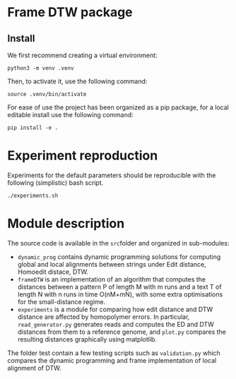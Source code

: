 # Frame DTW package

## Install

We first recommend creating a virtual environment:
```
python3 -m venv .venv
```
Then, to activate it, use the following command:
```
source .venv/bin/activate
```

For ease of use the project has been organized as a pip package, for a local editable install use the following command:

```
pip install -e .
```

# Experiment reproduction

Experiments for the default parameters should be reproducible with the following (simplistic) bash script.

```
./experiments.sh
```

# Module description

The source code is available in the `src`folder and organized in sub-modules:
* `dynamic_prog` contains dynamic programming solutions for computing global and local alignments between strings under Edit distance, Homoedit distace, DTW.
* `frameDTW` is an implementation of an algorithm that computes the distances between a pattern P of length M with m runs and a text T of length N with n runs in time O(nM+mN), with some extra optimisations for the small-distance regime.  
* `experiments` is a module for comparing how edit distance and DTW distance are affected by homopolymer errors. In particular, `read_generator.py` generates reads and computes the ED and DTW distances from them to a reference genome, and `plot.py` compares the resulting distances graphically using matplotlib.

The folder test contain a few testing scripts such as `validation.py` which compares the dynamic programming and frame implementation of local alignment of DTW.
